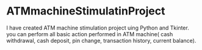 # ATMmachineStimulatinProject
I have created ATM machine stimulation project uing Python and Tkinter. you can perform all basic action performed in ATM machine( cash withdrawal, cash deposit, pin change, transaction history, current balance).

